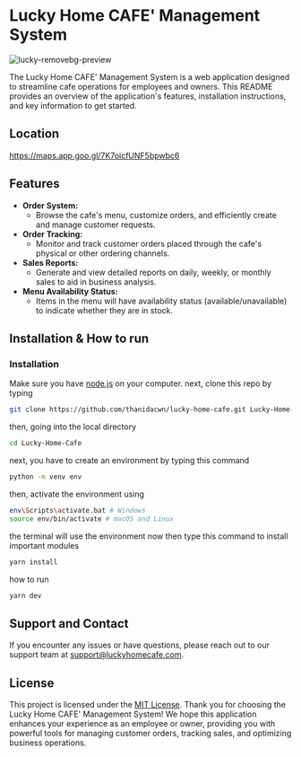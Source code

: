 # Lucky Home CAFE' Management System
![lucky-removebg-preview](https://github.com/thanidacwn/lucky-home-cafe/assets/92778351/3446c512-72b8-41b4-94b5-83fb08a33c01)

The Lucky Home CAFE' Management System is a web application designed to streamline cafe operations for employees and owners. This README provides an overview of the application's features, installation instructions, and key information to get started.
## Location
https://maps.app.goo.gl/7K7oicfUNF5bpwbc6
## Features
- **Order System:**
  - Browse the cafe's menu, customize orders, and efficiently create and manage customer requests.
- **Order Tracking:**
  - Monitor and track customer orders placed through the cafe's physical or other ordering channels.
- **Sales Reports:**
  - Generate and view detailed reports on daily, weekly, or monthly sales to aid in business analysis.
- **Menu Availability Status:**
  - Items in the menu will have availability status (available/unavailable) to indicate whether they are in stock.
## Installation & How to run
### Installation
Make sure you have [node.js](https://nodejs.org/en/download) on your computer.
next, clone this repo by typing
```sh
git clone https://github.com/thanidacwn/lucky-home-cafe.git Lucky-Home-Cafe
```
then, going into the local directory
```sh
cd Lucky-Home-Cafe
```
next, you have to create an environment by typing this command

```sh
python -m venv env
```

then, activate the environment using

```sh
env\Scripts\activate.bat # Windows
source env/bin/activate # macOS and Linux
```

the terminal will use the environment now then type this command to install important modules

```sh
yarn install
```
how to run
```sh
yarn dev
```
## Support and Contact
If you encounter any issues or have questions, please reach out to our support team at support@luckyhomecafe.com.
## License
This project is licensed under the [MIT License](LICENSE).
Thank you for choosing the Lucky Home CAFE' Management System! We hope this application enhances your experience as an employee or owner, providing you with powerful tools for managing customer orders, tracking sales, and optimizing business operations.
